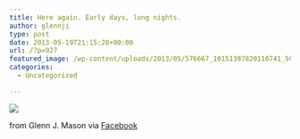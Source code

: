 ```yaml
---
title: Here again. Early days, long nights.
author: glennji
type: post
date: 2013-05-19T21:15:28+00:00
url: /?p=927
featured_image: /wp-content/uploads/2013/05/576667_10151397820110741_503538308_n.jpg
categories:
  - Uncategorized

---
```

<div>
  <img src='/wp-content/uploads/2013/05/576667_10151397820110741_503538308_n.jpg' style='max-width:600px;' /></p> 
  
  <div>
    from Glenn J. Mason via <a href="http://www.facebook.com/photo.php?fbid=10151397820110741&#038;set=a.10150907445480741.408542.551785740&#038;type=1">Facebook</a>
  </div>
</div>
